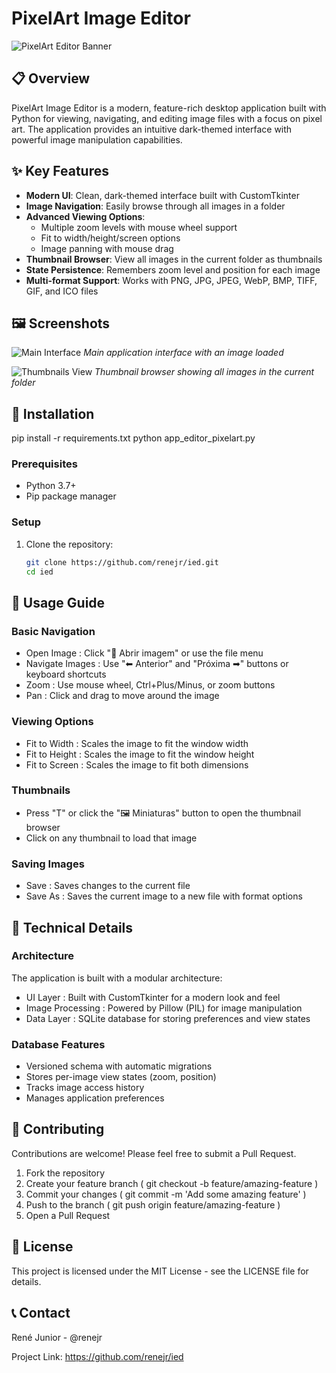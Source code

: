 # PixelArt Image Editor

![PixelArt Editor Banner](https://raw.githubusercontent.com/renejr/ied/main/docs/images/banner.png)

## 📋 Overview

PixelArt Image Editor is a modern, feature-rich desktop application built with Python for viewing, navigating, and editing image files with a focus on pixel art. The application provides an intuitive dark-themed interface with powerful image manipulation capabilities.

## ✨ Key Features

- **Modern UI**: Clean, dark-themed interface built with CustomTkinter
- **Image Navigation**: Easily browse through all images in a folder
- **Advanced Viewing Options**:
  - Multiple zoom levels with mouse wheel support
  - Fit to width/height/screen options
  - Image panning with mouse drag
- **Thumbnail Browser**: View all images in the current folder as thumbnails
- **State Persistence**: Remembers zoom level and position for each image
- **Multi-format Support**: Works with PNG, JPG, JPEG, WebP, BMP, TIFF, GIF, and ICO files

## 🖼️ Screenshots

![Main Interface](https://raw.githubusercontent.com/renejr/ied/main/docs/images/main_interface.png)
*Main application interface with an image loaded*

![Thumbnails View](https://raw.githubusercontent.com/renejr/ied/main/docs/images/thumbnails.png)
*Thumbnail browser showing all images in the current folder*

## 🚀 Installation
pip install -r requirements.txt
python app_editor_pixelart.py

### Prerequisites
- Python 3.7+
- Pip package manager

### Setup

1. Clone the repository:
   ```bash
   git clone https://github.com/renejr/ied.git
   cd ied
   ```
## 🔧 Usage Guide
### Basic Navigation
- Open Image : Click "📂 Abrir imagem" or use the file menu
- Navigate Images : Use "⬅ Anterior" and "Próxima ➡" buttons or keyboard shortcuts
- Zoom : Use mouse wheel, Ctrl+Plus/Minus, or zoom buttons
- Pan : Click and drag to move around the image
### Viewing Options
- Fit to Width : Scales the image to fit the window width
- Fit to Height : Scales the image to fit the window height
- Fit to Screen : Scales the image to fit both dimensions
### Thumbnails
- Press "T" or click the "🖼 Miniaturas" button to open the thumbnail browser
- Click on any thumbnail to load that image
### Saving Images
- Save : Saves changes to the current file
- Save As : Saves the current image to a new file with format options
## 🧩 Technical Details
### Architecture
The application is built with a modular architecture:

- UI Layer : Built with CustomTkinter for a modern look and feel
- Image Processing : Powered by Pillow (PIL) for image manipulation
- Data Layer : SQLite database for storing preferences and view states
### Database Features
- Versioned schema with automatic migrations
- Stores per-image view states (zoom, position)
- Tracks image access history
- Manages application preferences
## 🤝 Contributing
Contributions are welcome! Please feel free to submit a Pull Request.

1. Fork the repository
2. Create your feature branch ( git checkout -b feature/amazing-feature )
3. Commit your changes ( git commit -m 'Add some amazing feature' )
4. Push to the branch ( git push origin feature/amazing-feature )
5. Open a Pull Request
## 📄 License
This project is licensed under the MIT License - see the LICENSE file for details.

## 📞 Contact
René Junior - @renejr

Project Link: https://github.com/renejr/ied